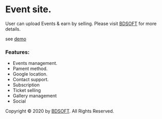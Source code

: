 <h1>Event site.</h1>
<p>User can upload Events & earn by selling. Please visit <a href="https://www.bdsoftcreation.com/" target="_blank">BDSOFT</a> for more details.</p>

see <a href="http://events.bdsoftcreation.com/" target="_blank">demo</a>

<h3>Features:</h3>
<ul>
  <li>Events management.</li>
  <li>Pament method.</li>
  <li>Google location.</li>
  <li>Contact support.</li>
  <li>Subscription</li>
  <li>Ticket selling</li>
  <li>Gallery management</li>
  <li>Social</li>
</ul>

<p>Copyright © 2020 by <a href="https://www.bdsoftcreation.com/" target="_blank">BDSOFT</a>. All Rights Reserved.</p>
